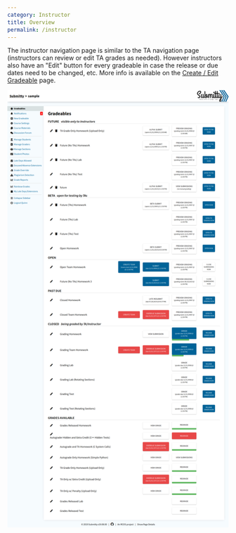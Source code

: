 ```yaml
---
category: Instructor
title: Overview
permalink: /instructor
---
```


The instructor navigation page is similar to the TA navigation page
(instructors can review or edit TA grades as needed).  However
instructors also have an "Edit" button for every gradeable in case the
release or due dates need to be changed, etc.  More info is available on the 
[Create / Edit Gradeable](/instructor/create_edit_gradeable) page.

![](/images/navigation_instructor.png)

